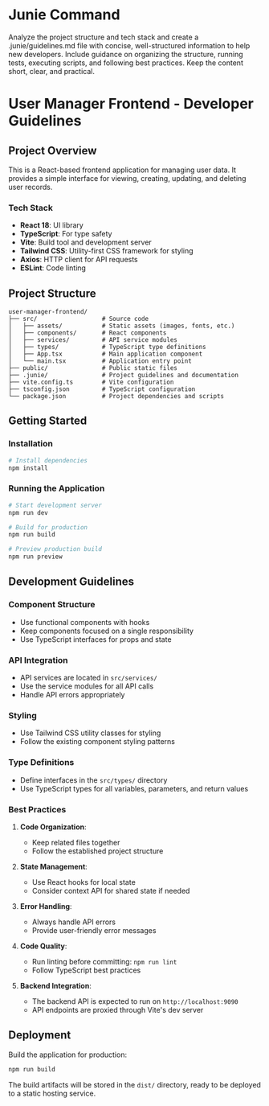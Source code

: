 # Junie Command
Analyze the project structure and tech stack and create a .junie/guidelines.md file with concise, well-structured information to help new developers. Include guidance on organizing the structure, running tests, executing scripts, and following best practices. Keep the content short, clear, and practical.

# User Manager Frontend - Developer Guidelines

## Project Overview
This is a React-based frontend application for managing user data. It provides a simple interface for viewing, creating, updating, and deleting user records.

### Tech Stack
- **React 18**: UI library
- **TypeScript**: For type safety
- **Vite**: Build tool and development server
- **Tailwind CSS**: Utility-first CSS framework for styling
- **Axios**: HTTP client for API requests
- **ESLint**: Code linting

## Project Structure
```
user-manager-frontend/
├── src/                  # Source code
│   ├── assets/           # Static assets (images, fonts, etc.)
│   ├── components/       # React components
│   ├── services/         # API service modules
│   ├── types/            # TypeScript type definitions
│   ├── App.tsx           # Main application component
│   └── main.tsx          # Application entry point
├── public/               # Public static files
├── .junie/               # Project guidelines and documentation
├── vite.config.ts        # Vite configuration
├── tsconfig.json         # TypeScript configuration
└── package.json          # Project dependencies and scripts
```

## Getting Started

### Installation
```bash
# Install dependencies
npm install
```

### Running the Application
```bash
# Start development server
npm run dev

# Build for production
npm run build

# Preview production build
npm run preview
```

## Development Guidelines

### Component Structure
- Use functional components with hooks
- Keep components focused on a single responsibility
- Use TypeScript interfaces for props and state

### API Integration
- API services are located in `src/services/`
- Use the service modules for all API calls
- Handle API errors appropriately

### Styling
- Use Tailwind CSS utility classes for styling
- Follow the existing component styling patterns

### Type Definitions
- Define interfaces in the `src/types/` directory
- Use TypeScript types for all variables, parameters, and return values

### Best Practices
1. **Code Organization**:
   - Keep related files together
   - Follow the established project structure

2. **State Management**:
   - Use React hooks for local state
   - Consider context API for shared state if needed

3. **Error Handling**:
   - Always handle API errors
   - Provide user-friendly error messages

4. **Code Quality**:
   - Run linting before committing: `npm run lint`
   - Follow TypeScript best practices

5. **Backend Integration**:
   - The backend API is expected to run on `http://localhost:9090`
   - API endpoints are proxied through Vite's dev server

## Deployment
Build the application for production:
```bash
npm run build
```

The build artifacts will be stored in the `dist/` directory, ready to be deployed to a static hosting service.